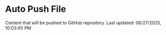 # Auto Push File

Content that will be pushed to GitHub repository.
Last updated: 06/27/2025, 10:03:00 PM
